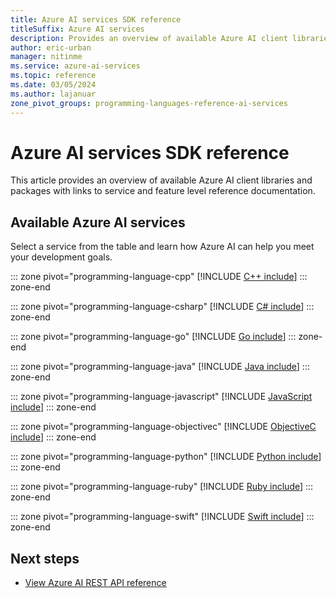```yaml
---
title: Azure AI services SDK reference
titleSuffix: Azure AI services
description: Provides an overview of available Azure AI client libraries and packages with links to reference documentation.
author: eric-urban
manager: nitinme
ms.service: azure-ai-services
ms.topic: reference
ms.date: 03/05/2024
ms.author: lajanuar
zone_pivot_groups: programming-languages-reference-ai-services
---
```


# Azure AI services SDK reference

This article provides an overview of available Azure AI client libraries and packages with links to service and feature level reference documentation. 

## Available Azure AI services

Select a service from the table and learn how Azure AI can help you meet your development goals.

::: zone pivot="programming-language-cpp"
[!INCLUDE [C++ include](../includes/reference/sdk/cpp.md)]
::: zone-end

::: zone pivot="programming-language-csharp"
[!INCLUDE [C# include](../includes/reference/sdk/csharp.md)]
::: zone-end

::: zone pivot="programming-language-go"
[!INCLUDE [Go include](../includes/reference/sdk/go.md)]
::: zone-end

::: zone pivot="programming-language-java"
[!INCLUDE [Java include](../includes/reference/sdk/java.md)]
::: zone-end

::: zone pivot="programming-language-javascript"
[!INCLUDE [JavaScript include](../includes/reference/sdk/javascript.md)]
::: zone-end

::: zone pivot="programming-language-objectivec"
[!INCLUDE [ObjectiveC include](../includes/reference/sdk/objective-c.md)]
::: zone-end

::: zone pivot="programming-language-python"
[!INCLUDE [Python include](./../includes/reference/sdk/python.md)]
::: zone-end

::: zone pivot="programming-language-ruby"
[!INCLUDE [Ruby include](./../includes/reference/sdk/ruby.md)]
::: zone-end

::: zone pivot="programming-language-swift"
[!INCLUDE [Swift include](../includes/reference/sdk/swift.md)]
::: zone-end

## Next steps

- [View Azure AI REST API reference](rest-api-resources.md)
